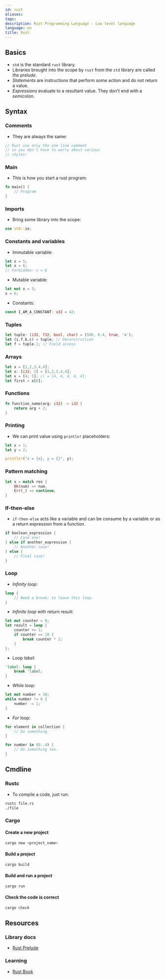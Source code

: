```yaml
---
id: rust
aliases: 
tags: 
description: Rust Programming Language - Low level language
language: en
title: Rust
---
```


## Basics

- `std` is the standard `rust` library.
- Libraries brought into the scope by `rust` from the `std` library are called _the prelude_.
- _Statements_ are instructions that perform some action and do not return a value.
- _Expressions_ evaluate to a resultant value. They don't end with a _semicolon_.

## Syntax

### Comments

- They are always the same:
 ```rust
// Rust use only the one line comment
// so you don't have to worry about various
// styles!
```

### Main

- This is how you start a rust program:

```rust
fn main() {
    // Program
}
```

### Imports

- Bring some library into the scope:
```rust
use std::io;
```

### Constants and variables

- Immutable variable:
```rust
let x = 5;
let x = 6;
// Forbidden: x = 6
```
- Mutable variable:
```rust
let mut x = 5;
x = 6;
```
- Constants:
```rust
const I_AM_A_CONSTANT: u32 = 42;
```

### Tuples

```rust
let tuple: (i32, f32, bool, char) = (500, 6.4, true, 'a');
let (i,f,b,c) = tuple; // Deconstruction
let f = tuple.1; // Field access
```

### Arrays

```rust
let x = [1,2,3,4,4];
let x: [i32; 5] = [1,2,3,4,4];
let x = [4; 5]; // = [4, 4, 4, 4, 4];
let first = x[0];
```

### Functions

```rust
fn function_name(arg: i32) -> i32 {
    return arg + 2;
}
```

### Printing

- We can print value using `println!` placeholders:
```rust
let x = 1;
let y = 2;

println!("x = {x}, y = {}", y);
```

### Pattern matching

```rust
let x = match res {
    Ok(num) => num,
    Err(_) => continue,
}
```

### If-then-else

- `if-then-else` acts like a variable and can be consume by a variable or as a return expression from a function.
```rust
if boolean_expression {
    // Case one!
} else if another_expression {
    // Another case!
} else {
    // Final case!
}
```

### Loop

- _Infinity loop_:
```rust
loop {
    // Need a break; to leave this loop.
}
```
- _Infinite loop_ with return result:
```rust
let mut counter = 0;
let result = loop {
    counter += 1;
    if counter == 10 {
        break counter * 2;
    }
};
```
- Loop _label_:
```rust
'label: loop {
    break 'label;
}
```
- _While_ loop:
```rust
let mut number = 10;
while number != 0 {
    number -= 1;
}
```
- _For_ loop:
```rust
for element in collection {
    // Do something.
}
```
```rust
for number in (0..4) {
    // Do something too.
}
```

## Cmdline

### Rustc

- To compile a code, just run:
```sh
rustc file.rs
./file
```

### Cargo

#### Create a new project

```sh
cargo new <project_name>
```

#### Build a project

```sh
cargo build
```

#### Build and run a project

```sh
cargo run
```

#### Check the code is correct

```sh
cargo check
```

## Resources

### Library docs

- [Rust Prelude](https://doc.rust-lang.org/stable/std/prelude/index.html)

### Learning

- [Rust Book](https://doc.rust-lang.org/stable/book)
